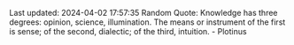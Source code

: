 Last updated: 2024-04-02 17:57:35
Random Quote: Knowledge has three degrees: opinion, science, illumination. The means or instrument of the first is sense; of the second, dialectic; of the third, intuition. - Plotinus